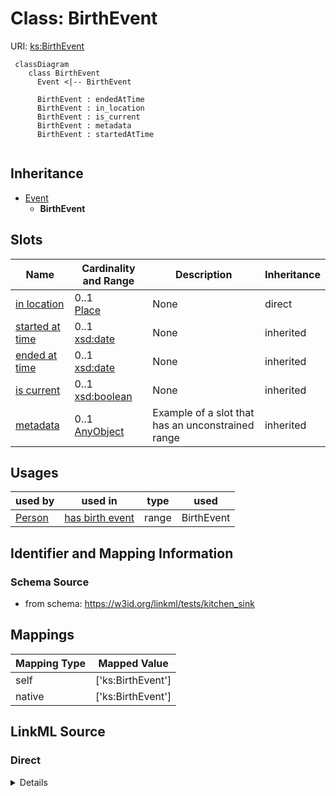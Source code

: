 # Class: BirthEvent




URI: [ks:BirthEvent](https://w3id.org/linkml/tests/kitchen_sink/BirthEvent)


```mermaid
 classDiagram
    class BirthEvent
      Event <|-- BirthEvent
      
      BirthEvent : endedAtTime
      BirthEvent : in_location
      BirthEvent : is_current
      BirthEvent : metadata
      BirthEvent : startedAtTime
      
```




## Inheritance
* [Event](Event.md)
    * **BirthEvent**



## Slots

| Name | Cardinality and Range | Description | Inheritance |
| ---  | --- | --- | --- |
| [in location](in_location.md) | 0..1 <br/> [Place](Place.md) | None  | direct |
| [started at time](startedAtTime.md) | 0..1 <br/> [xsd:date](http://www.w3.org/2001/XMLSchema#date) | None  | inherited |
| [ended at time](endedAtTime.md) | 0..1 <br/> [xsd:date](http://www.w3.org/2001/XMLSchema#date) | None  | inherited |
| [is current](is_current.md) | 0..1 <br/> [xsd:boolean](http://www.w3.org/2001/XMLSchema#boolean) | None  | inherited |
| [metadata](metadata.md) | 0..1 <br/> [AnyObject](AnyObject.md) | Example of a slot that has an unconstrained range  | inherited |



## Usages

| used by | used in | type | used |
| ---  | --- | --- | --- |
| [Person](Person.md) | [has birth event](has_birth_event.md) | range | BirthEvent |



## Identifier and Mapping Information







### Schema Source


* from schema: https://w3id.org/linkml/tests/kitchen_sink





## Mappings

| Mapping Type | Mapped Value |
| ---  | ---  |
| self | ['ks:BirthEvent']|join(', ') |
| native | ['ks:BirthEvent']|join(', ') |


## LinkML Source

<!-- TODO: investigate https://stackoverflow.com/questions/37606292/how-to-create-tabbed-code-blocks-in-mkdocs-or-sphinx -->

### Direct

<details>
```yaml
name: BirthEvent
from_schema: https://w3id.org/linkml/tests/kitchen_sink
rank: 1000
is_a: Event
slots:
- in location

```
</details>

### Induced

<details>
```yaml
name: BirthEvent
from_schema: https://w3id.org/linkml/tests/kitchen_sink
rank: 1000
is_a: Event
attributes:
  in location:
    name: in location
    annotations:
      biolink:opposite:
        tag: biolink:opposite
        value: location_of
    from_schema: https://w3id.org/linkml/tests/kitchen_sink
    rank: 1000
    alias: in_location
    owner: BirthEvent
    domain_of:
    - BirthEvent
    - MedicalEvent
    - WithLocation
    range: Place
  started at time:
    name: started at time
    from_schema: https://w3id.org/linkml/tests/core
    rank: 1000
    slot_uri: prov:startedAtTime
    alias: started_at_time
    owner: BirthEvent
    domain_of:
    - Event
    - Relationship
    - activity
    range: date
  ended at time:
    name: ended at time
    from_schema: https://w3id.org/linkml/tests/core
    rank: 1000
    slot_uri: prov:endedAtTime
    alias: ended_at_time
    owner: BirthEvent
    domain_of:
    - Event
    - Relationship
    - activity
    range: date
  is current:
    name: is current
    from_schema: https://w3id.org/linkml/tests/kitchen_sink
    rank: 1000
    alias: is_current
    owner: BirthEvent
    domain_of:
    - Event
    range: boolean
  metadata:
    name: metadata
    description: Example of a slot that has an unconstrained range
    from_schema: https://w3id.org/linkml/tests/kitchen_sink
    rank: 1000
    alias: metadata
    owner: BirthEvent
    domain_of:
    - Event
    range: AnyObject

```
</details>